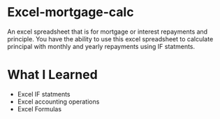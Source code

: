 # Excel-mortgage-calc

An excel spreadsheet that is for mortgage or interest repayments and principle. You have the ability to use this excel spreadsheet
to calculate principal with monthly and yearly repayments using IF statments.


# What I Learned

- Excel IF statments
- Excel accounting operations
- Excel Formulas
